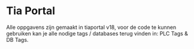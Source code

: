 # Tia Portal
Alle oppgavens zijn gemaakt in tiaportal v18, voor de code te kunnen gebruiken kan je alle nodige tags / databases terug vinden in:  PLC Tags & DB Tags.